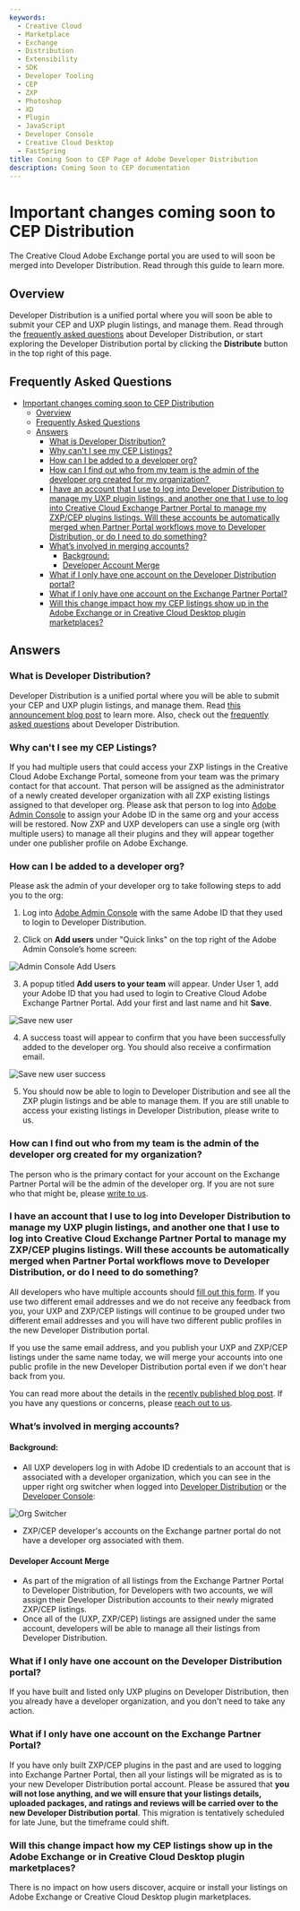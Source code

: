 ```yaml
---
keywords:
  - Creative Cloud
  - Marketplace
  - Exchange
  - Distribution
  - Extensibility
  - SDK
  - Developer Tooling
  - CEP
  - ZXP
  - Photoshop
  - XD
  - Plugin
  - JavaScript
  - Developer Console
  - Creative Cloud Desktop
  - FastSpring
title: Coming Soon to CEP Page of Adobe Developer Distribution
description: Coming Soon to CEP documentation
---
```


<HeroSimple slots="heading, text" background="rgb(141, 52, 78)"/>

# Important changes coming soon to CEP Distribution

The Creative Cloud Adobe Exchange portal you are used to will soon be merged into Developer Distribution. Read through this guide to learn more.​

## Overview
Developer Distribution is a unified portal where you will soon be able to submit your CEP and UXP plugin listings, and manage them. Read through the [frequently asked questions](../faq.md) about Developer Distribution, or start exploring the Developer Distribution portal by clicking the **Distribute** button in the top right of this page.​

## Frequently Asked Questions
- [Important changes coming soon to CEP Distribution](#important-changes-coming-soon-to-cep-distribution)
  - [Overview](#overview)
  - [Frequently Asked Questions](#frequently-asked-questions)
  - [Answers](#answers)
    - [What is Developer Distribution?](#what-is-developer-distribution)
    - [Why can't I see my CEP Listings?](#why-cant-i-see-my-cep-listings)
    - [How can I be added to a developer org?](#how-can-i-be-added-to-a-developer-org)
    - [How can I find out who from my team is the admin of the developer org created for my organization? ](#how-can-i-find-out-who-from-my-team-is-the-admin-of-the-developer-org-created-for-my-organization)
    - [I have an account that I use to log into Developer Distribution to manage my UXP plugin listings, and another one that I use to log into Creative Cloud Exchange Partner Portal to manage my ZXP/CEP plugins listings. Will these accounts be automatically merged when Partner Portal workflows move to Developer Distribution, or do I need to do something?](#i-have-an-account-that-i-use-to-log-into-developer-distribution-to-manage-my-uxp-plugin-listings-and-another-one-that-i-use-to-log-into-creative-cloud-exchange-partner-portal-to-manage-my-zxpcep-plugins-listings-will-these-accounts-be-automatically-merged-when-partner-portal-workflows-move-to-developer-distribution-or-do-i-need-to-do-something)
    - [What’s involved in merging accounts?](#whats-involved-in-merging-accounts)
      - [Background:](#background)
      - [Developer Account Merge](#developer-account-merge)
    - [What if I only have one account on the Developer Distribution portal?](#what-if-i-only-have-one-account-on-the-developer-distribution-portal)
    - [What if I only have one account on the Exchange Partner Portal?](#what-if-i-only-have-one-account-on-the-exchange-partner-portal)
    - [Will this change impact how my CEP listings show up in the Adobe Exchange or in Creative Cloud Desktop plugin marketplaces?](#will-this-change-impact-how-my-cep-listings-show-up-in-the-adobe-exchange-or-in-creative-cloud-desktop-plugin-marketplaces)

## Answers

### What is Developer Distribution?
Developer Distribution is a unified portal where you will be able to submit your CEP and UXP plugin listings, and manage them. Read [this announcement blog post](https://blog.developer.adobe.com/introducing-a-new-developer-distribution-portal-for-listing-uxp-plugins-in-the-creative-cloud-7f81376f46a9) to learn more. Also, check out the [frequently asked questions](../faq.md) about Developer Distribution.

### Why can't I see my CEP Listings?
If you had multiple users that could access your ZXP listings in the Creative Cloud Adobe Exchange Portal, someone from your team was the primary contact for that account. That person will be assigned as the administrator of a newly created developer organization with all ZXP existing listings assigned to that developer org. Please ask that person to log into [Adobe Admin Console](https://adminconsole.adobe.com/) to assign your Adobe ID in the same org and your access will be restored. Now ZXP and UXP developers can use a single org (with multiple users) to manage all their plugins and they will appear together under one publisher profile on Adobe Exchange.  ​ 

### How can I be added to a developer org? 
Please ask the admin of your developer org to take following steps to add you to the org:  

1. Log into [Adobe Admin Console](https://adminconsole.adobe.com/)  with the same Adobe ID that they used to login to Developer Distribution.

2. Click on **Add users** under "Quick links" on the top right of the Adobe Admin Console’s home screen:

![Admin Console Add Users](../../images/admin-console1.png)

3.	A popup titled **Add users to your team** will appear. Under User 1, add your Adobe ID that you had used to login to Creative Cloud Adobe Exchange Partner Portal. Add your first and last name and hit **Save**.

![Save new user](../../images/admin-console2.png)

4.	A success toast will appear to confirm that you have been successfully added to the developer org. You should also receive a confirmation email. 

![Save new user success](../../images/admin-console3.png)

5.	You should now be able to login to Developer Distribution and see all the ZXP plugin listings and be able to manage them. If you are still unable to access your existing listings in Developer Distribution, please write to us.   

### How can I find out who from my team is the admin of the developer org created for my organization?  
The person who is the primary contact for your account on the Exchange Partner Portal will be the admin of the developer org. If you are not sure who that might be, please [write to us](mailto:ccintrev@adobe.com).
  
### I have an account that I use to log into Developer Distribution to manage my UXP plugin listings, and another one that I use to log into Creative Cloud Exchange Partner Portal to manage my ZXP/CEP plugins listings. Will these accounts be automatically merged when Partner Portal workflows move to Developer Distribution, or do I need to do something?

All developers who have multiple accounts should [fill out this form](https://survey.adobe.com/jfe/form/SV_2osb09BHSXILQ6q). If you use two different email addresses and we do not receive any feedback from you, your UXP and ZXP/CEP listings will continue to be grouped under two different email addresses and you will have two different public profiles in the new Developer Distribution portal.

If you use the same email address, and you publish your UXP and ZXP/CEP listings under the same name today, we will merge your accounts into one public profile in the new Developer Distribution portal even if we don't hear back from you. 

You can read more about the details in the [recently published blog post](https://blog.developer.adobe.com/request-for-information-plugin-developers-please-help-us-merge-your-accounts-edfd2d408615). If you have any questions or concerns, please [reach out to us](mailto:ccintrev@adobe.com).  

### What’s involved in merging accounts?
#### Background: 
-	All UXP developers log in with Adobe ID credentials to an account that is associated with a developer organization, which you can see in the upper right org switcher when logged into [Developer Distribution](https://developer.adobe.com/distribute/home) or the [Developer Console](https://developer.adobe.com/console/):

![Org Switcher](../../images/merge.png)

-	ZXP/CEP developer's accounts on the Exchange partner portal do not have a developer org associated with them.

#### Developer Account Merge 
- As part of the migration of all listings from the Exchange Partner Portal to Developer Distribution, for Developers with two accounts, we will assign their Developer Distribution accounts to their newly migrated ZXP/CEP listings. 
- Once all of the (UXP, ZXP/CEP) listings are assigned under the same account, developers will be able to manage all their listings from Developer Distribution.

### What if I only have one account on the Developer Distribution portal?
If you have built and listed only UXP plugins on Developer Distribution, then you already have a developer organization, and you don't need to take any action. 

### What if I only have one account on the Exchange Partner Portal?
If you have only built ZXP/CEP plugins in the past and are used to logging into Exchange Partner Portal, then all your listings will be migrated as is to your new Developer Distribution portal account. Please be assured that **you will not lose anything, and we will ensure that your listings details, uploaded packages, and ratings and reviews will be carried over to the new Developer Distribution portal**. This migration is tentatively scheduled for late June, but the timeframe could shift.

### Will this change impact how my CEP listings show up in the Adobe Exchange or in Creative Cloud Desktop plugin marketplaces?
There is no impact on how users discover, acquire or install your listings on Adobe Exchange or Creative Cloud Desktop plugin marketplaces.
